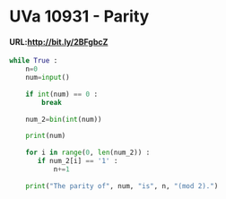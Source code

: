 # UVa 10931 - Parity
#### URL:http://bit.ly/2BFgbcZ

```python
while True :
    n=0
    num=input()
    
    if int(num) == 0 :
        break
    
    num_2=bin(int(num))
    
    print(num)
    
    for i in range(0, len(num_2)) :
       if num_2[i] == '1' :
           n+=1
           
    print("The parity of", num, "is", n, "(mod 2).")
```